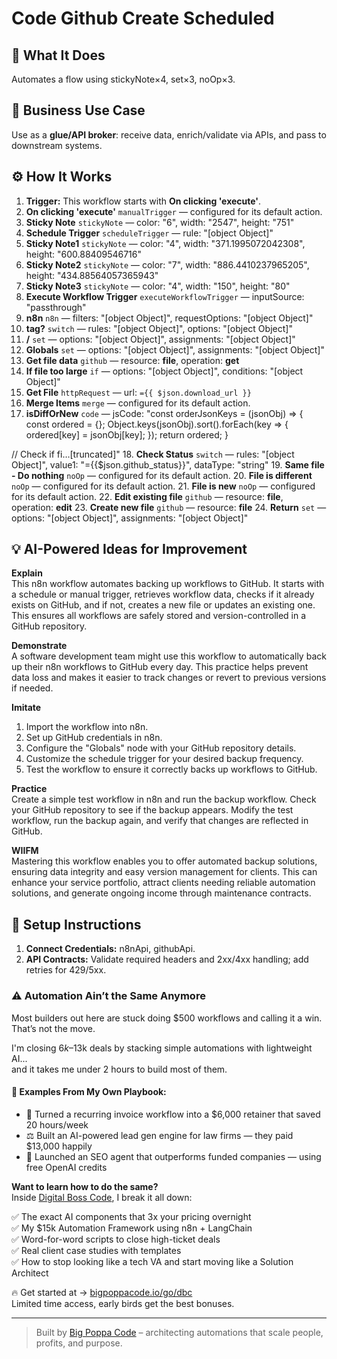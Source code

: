 # Code Github Create Scheduled
  ## 🚀 What It Does
  Automates a flow using stickyNote×4, set×3, noOp×3.
  
  ## 💼 Business Use Case
  Use as a **glue/API broker**: receive data, enrich/validate via APIs, and pass to downstream systems.
  
  ## ⚙️ How It Works
  1. **Trigger:** This workflow starts with **On clicking 'execute'**.
  2. **On clicking 'execute'** `manualTrigger` — configured for its default action.
3. **Sticky Note** `stickyNote` — color: "6", width: "2547", height: "751"
4. **Schedule Trigger** `scheduleTrigger` — rule: "[object Object]"
5. **Sticky Note1** `stickyNote` — color: "4", width: "371.1995072042308", height: "600.88409546716"
6. **Sticky Note2** `stickyNote` — color: "7", width: "886.4410237965205", height: "434.88564057365943"
7. **Sticky Note3** `stickyNote` — color: "4", width: "150", height: "80"
8. **Execute Workflow Trigger** `executeWorkflowTrigger` — inputSource: "passthrough"
9. **n8n** `n8n` — filters: "[object Object]", requestOptions: "[object Object]"
10. **tag?** `switch` — rules: "[object Object]", options: "[object Object]"
11. **/** `set` — options: "[object Object]", assignments: "[object Object]"
12. **Globals** `set` — options: "[object Object]", assignments: "[object Object]"
13. **Get file data** `github` — resource: **file**, operation: **get**
14. **If file too large** `if` — options: "[object Object]", conditions: "[object Object]"
15. **Get File** `httpRequest` — url: `={{ $json.download_url }}`
16. **Merge Items** `merge` — configured for its default action.
17. **isDiffOrNew** `code` — jsCode: "const orderJsonKeys = (jsonObj) => {
  const ordered = {};
  Object.keys(jsonObj).sort().forEach(key => {
    ordered[key] = jsonObj[key];
  });
  return ordered;
}

// Check if fi…[truncated]"
18. **Check Status** `switch` — rules: "[object Object]", value1: "={{$json.github_status}}", dataType: "string"
19. **Same file - Do nothing** `noOp` — configured for its default action.
20. **File is different** `noOp` — configured for its default action.
21. **File is new** `noOp` — configured for its default action.
22. **Edit existing file** `github` — resource: **file**, operation: **edit**
23. **Create new file** `github` — resource: **file**
24. **Return** `set` — options: "[object Object]", assignments: "[object Object]"
  
  ## 💡 AI-Powered Ideas for Improvement
  **Explain**  
This n8n workflow automates backing up workflows to GitHub. It starts with a schedule or manual trigger, retrieves workflow data, checks if it already exists on GitHub, and if not, creates a new file or updates an existing one. This ensures all workflows are safely stored and version-controlled in a GitHub repository.

**Demonstrate**  
A software development team might use this workflow to automatically back up their n8n workflows to GitHub every day. This practice helps prevent data loss and makes it easier to track changes or revert to previous versions if needed.

**Imitate**  
1. Import the workflow into n8n.
2. Set up GitHub credentials in n8n.
3. Configure the "Globals" node with your GitHub repository details.
4. Customize the schedule trigger for your desired backup frequency.
5. Test the workflow to ensure it correctly backs up workflows to GitHub.

**Practice**  
Create a simple test workflow in n8n and run the backup workflow. Check your GitHub repository to see if the backup appears. Modify the test workflow, run the backup again, and verify that changes are reflected in GitHub.

**WIIFM**  
Mastering this workflow enables you to offer automated backup solutions, ensuring data integrity and easy version management for clients. This can enhance your service portfolio, attract clients needing reliable automation solutions, and generate ongoing income through maintenance contracts.
  
  ## 🔧 Setup Instructions
  1. **Connect Credentials:** n8nApi, githubApi.
2. **API Contracts:** Validate required headers and 2xx/4xx handling; add retries for 429/5xx.
  
### ⚠️ Automation Ain’t the Same Anymore

Most builders out here are stuck doing $500 workflows and calling it a win.  
That’s not the move.  

I'm closing $6k–$13k deals by stacking simple automations with lightweight AI...  
and it takes me under 2 hours to build most of them.

#### 🧠 Examples From My Own Playbook:
- 🔁 Turned a recurring invoice workflow into a $6,000 retainer that saved 20 hours/week  
- ⚖️ Built an AI-powered lead gen engine for law firms — they paid $13,000 happily  
- 🚀 Launched an SEO agent that outperforms funded companies — using free OpenAI credits  

**Want to learn how to do the same?**  
Inside [Digital Boss Code](https://bigpoppacode.io/go/dbc), I break it all down:

✅ The exact AI components that 3x your pricing overnight  
✅ My $15k Automation Framework using n8n + LangChain  
✅ Word-for-word scripts to close high-ticket deals  
✅ Real client case studies with templates  
✅ How to stop looking like a tech VA and start moving like a Solution Architect  

🔥 Get started at → [bigpoppacode.io/go/dbc](https://bigpoppacode.io/go/dbc)  
Limited time access, early birds get the best bonuses.

---
> Built by [Big Poppa Code](https://bigpoppacode.io) – architecting automations that scale people, profits, and purpose.
  